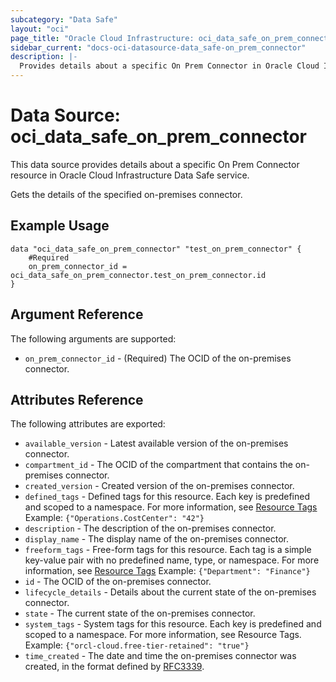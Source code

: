 ```yaml
---
subcategory: "Data Safe"
layout: "oci"
page_title: "Oracle Cloud Infrastructure: oci_data_safe_on_prem_connector"
sidebar_current: "docs-oci-datasource-data_safe-on_prem_connector"
description: |-
  Provides details about a specific On Prem Connector in Oracle Cloud Infrastructure Data Safe service
---
```


# Data Source: oci_data_safe_on_prem_connector
This data source provides details about a specific On Prem Connector resource in Oracle Cloud Infrastructure Data Safe service.

Gets the details of the specified on-premises connector.

## Example Usage

```hcl
data "oci_data_safe_on_prem_connector" "test_on_prem_connector" {
	#Required
	on_prem_connector_id = oci_data_safe_on_prem_connector.test_on_prem_connector.id
}
```

## Argument Reference

The following arguments are supported:

* `on_prem_connector_id` - (Required) The OCID of the on-premises connector.


## Attributes Reference

The following attributes are exported:

* `available_version` - Latest available version of the on-premises connector.
* `compartment_id` - The OCID of the compartment that contains the on-premises connector.
* `created_version` - Created version of the on-premises connector.
* `defined_tags` - Defined tags for this resource. Each key is predefined and scoped to a namespace. For more information, see [Resource Tags](https://docs.cloud.oracle.com/iaas/Content/General/Concepts/resourcetags.htm) Example: `{"Operations.CostCenter": "42"}` 
* `description` - The description of the on-premises connector.
* `display_name` - The display name of the on-premises connector.
* `freeform_tags` - Free-form tags for this resource. Each tag is a simple key-value pair with no predefined name, type, or namespace. For more information, see [Resource Tags](https://docs.cloud.oracle.com/iaas/Content/General/Concepts/resourcetags.htm)  Example: `{"Department": "Finance"}` 
* `id` - The OCID of the on-premises connector.
* `lifecycle_details` - Details about the current state of the on-premises connector.
* `state` - The current state of the on-premises connector.
* `system_tags` - System tags for this resource. Each key is predefined and scoped to a namespace. For more information, see Resource Tags. Example: `{"orcl-cloud.free-tier-retained": "true"}` 
* `time_created` - The date and time the on-premises connector was created, in the format defined by [RFC3339](https://tools.ietf.org/html/rfc3339).

